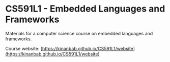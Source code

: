 # CS591L1 - Embedded Languages and Frameworks
Materials for a computer science course on embedded languages and frameworks.

Course website: [https://kinanbab.github.io/CS591L1/website](https://kinanbab.github.io/CS591L1/website)
